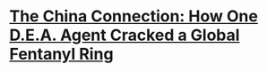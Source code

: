 # [The China Connection: How One D.E.A. Agent Cracked a Global Fentanyl Ring](https://www.nytimes.com/2019/10/16/magazine/china-fentanyl-drug-ring.html)